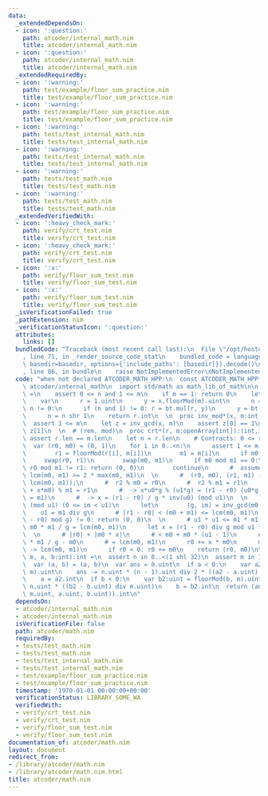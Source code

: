 ```yaml
---
data:
  _extendedDependsOn:
  - icon: ':question:'
    path: atcoder/internal_math.nim
    title: atcoder/internal_math.nim
  - icon: ':question:'
    path: atcoder/internal_math.nim
    title: atcoder/internal_math.nim
  _extendedRequiredBy:
  - icon: ':warning:'
    path: test/example/floor_sum_practice.nim
    title: test/example/floor_sum_practice.nim
  - icon: ':warning:'
    path: test/example/floor_sum_practice.nim
    title: test/example/floor_sum_practice.nim
  - icon: ':warning:'
    path: tests/test_internal_math.nim
    title: tests/test_internal_math.nim
  - icon: ':warning:'
    path: tests/test_internal_math.nim
    title: tests/test_internal_math.nim
  - icon: ':warning:'
    path: tests/test_math.nim
    title: tests/test_math.nim
  - icon: ':warning:'
    path: tests/test_math.nim
    title: tests/test_math.nim
  _extendedVerifiedWith:
  - icon: ':heavy_check_mark:'
    path: verify/crt_test.nim
    title: verify/crt_test.nim
  - icon: ':heavy_check_mark:'
    path: verify/crt_test.nim
    title: verify/crt_test.nim
  - icon: ':x:'
    path: verify/floor_sum_test.nim
    title: verify/floor_sum_test.nim
  - icon: ':x:'
    path: verify/floor_sum_test.nim
    title: verify/floor_sum_test.nim
  _isVerificationFailed: true
  _pathExtension: nim
  _verificationStatusIcon: ':question:'
  attributes:
    links: []
  bundledCode: "Traceback (most recent call last):\n  File \"/opt/hostedtoolcache/Python/3.9.6/x64/lib/python3.9/site-packages/onlinejudge_verify/documentation/build.py\"\
    , line 71, in _render_source_code_stat\n    bundled_code = language.bundle(stat.path,\
    \ basedir=basedir, options={'include_paths': [basedir]}).decode()\n  File \"/opt/hostedtoolcache/Python/3.9.6/x64/lib/python3.9/site-packages/onlinejudge_verify/languages/nim.py\"\
    , line 86, in bundle\n    raise NotImplementedError\nNotImplementedError\n"
  code: "when not declared ATCODER_MATH_HPP:\n  const ATCODER_MATH_HPP* = 1\n\n  import\
    \ atcoder/internal_math\n  import std/math as math_lib_of_math\n\n  proc pow_mod*(x,n,m:int):int\
    \ =\n    assert 0 <= n and 1 <= m\n    if m == 1: return 0\n    let bt = initBarrett(m.uint)\n\
    \    var\n      r = 1.uint\n      y = x.floorMod(m).uint\n      n = n\n    while\
    \ n != 0:\n      if (n and 1) != 0: r = bt.mul(r, y)\n      y = bt.mul(y, y)\n\
    \      n = n shr 1\n    return r.int\n  \n  proc inv_mod*(x, m:int):int =\n  \
    \  assert 1 <= m\n    let z = inv_gcd(x, m)\n    assert z[0] == 1\n    return\
    \ z[1]\n  \n  # (rem, mod)\n  proc crt*(r, m:openArray[int]):(int,int) =\n   \
    \ assert r.len == m.len\n    let n = r.len\n    # Contracts: 0 <= r0 < m0\n  \
    \  var (r0, m0) = (0, 1)\n    for i in 0..<n:\n      assert 1 <= m[i]\n      var\n\
    \        r1 = floorMod(r[i], m[i])\n        m1 = m[i]\n      if m0 < m1:\n   \
    \     swap(r0, r1)\n        swap(m0, m1)\n      if m0 mod m1 == 0:\n        if\
    \ r0 mod m1 != r1: return (0, 0)\n        continue\n      #  assume: m0 > m1,\
    \ lcm(m0, m1) >= 2 * max(m0, m1)\n  \n      #  (r0, m0), (r1, m1) -> (r2, m2 =\
    \ lcm(m0, m1));\n      #  r2 % m0 = r0\n      #  r2 % m1 = r1\n      #  -> (r0\
    \ + x*m0) % m1 = r1\n      #  -> x*u0*g % (u1*g) = (r1 - r0) (u0*g = m0, u1*g\
    \ = m1)\n      #  -> x = (r1 - r0) / g * inv(u0) (mod u1)\n  \n      #  im = inv(u0)\
    \ (mod u1) (0 <= im < u1)\n      let\n        (g, im) = inv_gcd(m0, m1)\n    \
    \    u1 = m1 div g\n      # |r1 - r0| < (m0 + m1) <= lcm(m0, m1)\n      if ((r1\
    \ - r0) mod g) != 0: return (0, 0)\n  \n      # u1 * u1 <= m1 * m1 / g / g <=\
    \ m0 * m1 / g = lcm(m0, m1)\n      let x = (r1 - r0) div g mod u1 * im mod u1\n\
    \  \n      # |r0| + |m0 * x|\n      # < m0 + m0 * (u1 - 1)\n      # = m0 + m0\
    \ * m1 / g - m0\n      # = lcm(m0, m1)\n      r0 += x * m0\n      m0 *= u1  #\
    \ -> lcm(m0, m1)\n      if r0 < 0: r0 += m0\n    return (r0, m0)\n\nproc floor_sum*(n,\
    \ m, a, b:int):int =\n  assert n in 0..<(1 shl 32)\n  assert m in 1..<(1 shl 32)\n\
    \  var (a, b) = (a, b)\n  var ans = 0.uint\n  if a < 0:\n    var a2:uint = floorMod(a,\
    \ m).uint\n    ans -= n.uint * (n - 1).uint div 2 * ((a2 - a.uint) div m.uint)\n\
    \    a = a2.int\n  if b < 0:\n    var b2:uint = floorMod(b, m).uint\n    ans -=\
    \ n.uint * ((b2 - b.uint) div m.uint)\n    b = b2.int\n  return (ans + floor_sum_unsigned(n.uint,\
    \ m.uint, a.uint, b.uint)).int\n"
  dependsOn:
  - atcoder/internal_math.nim
  - atcoder/internal_math.nim
  isVerificationFile: false
  path: atcoder/math.nim
  requiredBy:
  - tests/test_math.nim
  - tests/test_math.nim
  - tests/test_internal_math.nim
  - tests/test_internal_math.nim
  - test/example/floor_sum_practice.nim
  - test/example/floor_sum_practice.nim
  timestamp: '1970-01-01 00:00:00+00:00'
  verificationStatus: LIBRARY_SOME_WA
  verifiedWith:
  - verify/crt_test.nim
  - verify/crt_test.nim
  - verify/floor_sum_test.nim
  - verify/floor_sum_test.nim
documentation_of: atcoder/math.nim
layout: document
redirect_from:
- /library/atcoder/math.nim
- /library/atcoder/math.nim.html
title: atcoder/math.nim
---
```

